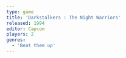 ```yaml
---
type: game
title: 'Darkstalkers : The Night Warriors'
released: 1994
editor: Capcom
players: 2
genres:
  - 'Beat them up'
---
```


